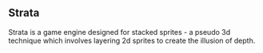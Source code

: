 ## Strata
Strata is a game engine designed for stacked sprites - a pseudo 3d technique which involves layering 2d sprites to create the illusion of depth.